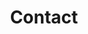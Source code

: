 ---
title: Contact
type: landing

sections:
  - block: contact
    id: contact
    content:
      title: 联系方式
      subtitle: ''
      text: |2-
        我在这里列举了一些联系方式，请根据需求选择合适的途径。原则上我欢迎各类话题的讨论，不仅限于工作，但联系方式分开。

        如果想讨论物理科研、工作，请给我的工作邮箱发邮件。

        如果想讨论其他的话题，可以给我的私人邮箱发邮件，或者关注我的推特以及脸书（不常发，但会看，也会去聊）。

        各类聊天app我大部分都有，但是有倾向。方便起见，这里不公开账号信息。如果需要，请给我发邮件（记得根据目的选择发在哪个邮箱），介绍一下自己，说一下想聊什么，然后可以交换联系方式。

        我最喜欢的聊天软件是telegram。WhatsApp和脸书的messenger都可以。如果实在无法翻墙，也可以用微信（不倾向）。
      # Contact details - edit or remove options as needed
      phone: (+1) 732-322-1599
      # appointment_url: 'https://calendly.com'
      address:
        street: Room 384E, 136 Frelinghuysen Rd
        city: Piscataway
        region: NJ
        postcode: '08854'
        country: United States
        country_code: USA
      # directions: Enter Building 1 and take the stairs to Office 200 on Floor 2
      # office_hours:
      #   - 'Monday 10:00 to 13:00'
      #   - 'Wednesday 09:00 to 10:00'
      contact_links:
        - icon: envelope
          icon_pack: fas
          name: 工作邮箱
          link: "mailto:isaac.wang@rutgers.edu"
        - icon: envelope-open
          icon_pack: fas
          name: 私人邮箱
          link: "mailto:isaac.wang.us@gmail.com"
        - icon: twitter
          icon_pack: fab
          name: 推特
          link: 'https://twitter.com/quarkquartet'
        - icon: github
          icon_pack: fab
          name: Github
     #  contact_links:
     #    - icon: twitter
     #      icon_pack: fab
     #      name: DM Me
     #      link: 'https://twitter.com/Twitter'
     #    - icon: skype
     #      icon_pack: fab
     #      name: Skype Me
     #      link: 'skype:echo123?call'
     #    - icon: video
     #      icon_pack: fas
     #      name: Zoom Me
     #      link: 'https://zoom.com'
      # Automatically link email and phone or display them just as text?
      autolink: true
      # Choose an email form provider (netlify/formspree)
      # form:
      #   provider: netlify
      #   formspree:
      #     # If using Formspree, enter your Formspree form ID
      #     id: ''
      #   netlify:
      #     # Enable CAPTCHA challenge to reduce spam?
      #     captcha: false
      # Coordinates to display a map - set your map provider in `params.yaml`
      coordinates:
        latitude: '37.4275'
        longitude: '-122.1697'
    design:
      # Choose how many columns the section has. Valid values: '1' or '2'.
      columns: '2'
---